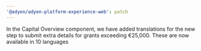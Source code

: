 ```yaml
---
'@adyen/adyen-platform-experience-web': patch
---
```


In the Capital Overview component, we have added translations for the new step to submit extra details for grants exceeding €25,000. These are now available in 10 languages
